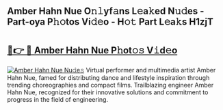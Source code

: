 ## Amber Hahn Nue O𝚗𝚕yf𝚊ns L𝚎a𝚔ed N𝚞𝚍es - Part-oya P𝚑𝚘tos Vi𝚍𝚎o - H𝚘𝚝 Part L𝚎a𝚔s H1zjT

# <h2><a href="http://kf8m4k.oniu.top/?m=Amber+Hahn+Nue">🔗👉 🔴 Amber Hahn Nue P𝚑ot𝚘𝚜 V𝚒d𝚎o</a></h2>

[![Amber Hahn Nue Nu𝚍e𝚜](https://i.imgur.com/0qMVB7G.gif)](http://kf8m4k.oniu.top/?m=Amber+Hahn+Nue)
Virtual performer and multimedia artist Amber Hahn Nue, famed for distributing dance and lifestyle inspiration through trending choreographies and compact films. Trailblazing engineer Amber Hahn Nue, recognized for their innovative solutions and commitment to progress in the field of engineering.  
